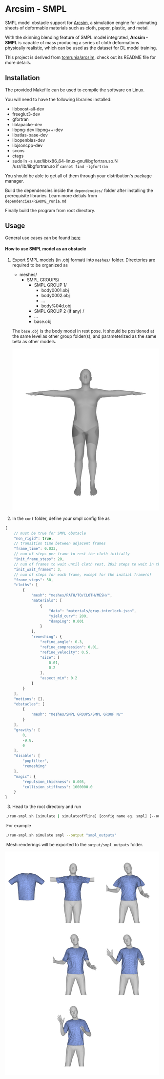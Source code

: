# Arcsim - SMPL
SMPL model obstacle support for [Arcsim](http://graphics.berkeley.edu/resources/ARCSim/), a simulation engine for animating sheets of deformable materials such as cloth, paper, plastic, and metal.

With the skinning blending feature of SMPL model integrated, **Arcsim - SMPL** is capable of mass producing a series of cloth deformations physically realistic, which can be used as the dataset for DL model training.

This project is derived from [tomrunia/arcsim](https://github.com/tomrunia/arcsim), check out its README file for more details.

## Installation

The provided Makefile can be used to compile the software on Linux.

You will need to have the following libraries installed:

* libboost-all-dev
* freeglut3-dev
* gfortran
* liblapacke-dev
* libpng-dev libpng++-dev
* libatlas-base-dev
* libopenblas-dev
* libjsoncpp-dev
* scons
* ctags
* sudo ln -s /usr/lib/x86_64-linux-gnu/libgfortran.so.N /usr/lib/libgfortran.so if `cannot find -lgfortran`

You should be able to get all of them through your distribution's package manager.

Build the dependencies inside the `dependencies/` folder after installing the prerequisite libraries. Learn more detials from `dependencies/README_runia.md`

Finally build the program from root directory.

## Usage

General use cases can be found [here](https://github.com/McDo/arcsim-smpl/blob/main/README_tomrunia)

#### How to use SMPL model as an obstacle

1. Export SMPL models (in .obj format) into `meshes/` folder. Directories are required to be organized as

   - meshes/
     -  SMPL GROUPS/
        - SMPL GROUP 1/
            - body0001.obj
            - body0002.obj
            - ...
            - body%04d.obj
        - SMPL GROUP 2 (if any) /
        - ...
        - base.obj

   The `base.obj` is the body model in rest pose. It should be positioned at the same level as other group folder(s), and parameterized as the same beta as other models.

   <img alt="rest pose" src="./imgs/rest.jpg" width="600"/><br />

2. In the `conf` folder, define your smpl config file as

```javascript
{
    // must be true for SMPL obstacle
    "non_rigid": true,
    // transition time between adjacent frames
    "frame_time": 0.033, 
    // num of steps per frame to rest the cloth initially
    "init_frame_steps": 20, 
    // num of frames to wait until cloth rest, 20x3 steps to wait in this case
    "init_wait_frames": 3, 
    // num of steps for each frame, except for the initial frame(s)
    "frame_steps": 30,
    "cloths": [
        {
            "mesh": "meshes/PATH/TO/CLOTH/MESH/",
            "materials": [
                {
                    "data": "materials/gray-interlock.json",
                    "yield_curv": 200,
                    "damping": 0.001
                }
            ],
            "remeshing": {
                "refine_angle": 0.3,
                "refine_compression": 0.01,
                "refine_velocity": 0.5,
                "size": [
                    0.01,
                    0.2
                ],
                "aspect_min": 0.2
            }
        }
    ],
    "motions": [],
    "obstacles": [
        {
            "mesh": "meshes/SMPL GROUPS/SMPL GROUP N/"
        }
    ],
    "gravity": [
        0,
        -9.8,
        0
    ],
    "disable": [
        "popfilter",
        "remeshing"
    ],
    "magic": {
        "repulsion_thickness": 0.005,
        "collision_stiffness": 1000000.0
    }
}
```

3. Head to the root directory and run

```bash
./run-smpl.sh [simulate | simulateoffline] [config name eg. smpl] [--output FOLDER NAME]
```

​	For example

```bash
./run-smpl.sh simulate smpl --output "smpl_outputs"
```

​	Mesh renderings will be exported to the `output/smpl_outputs` folder.

<img alt="result" src="./imgs/result.jpg" width="800"/><br />